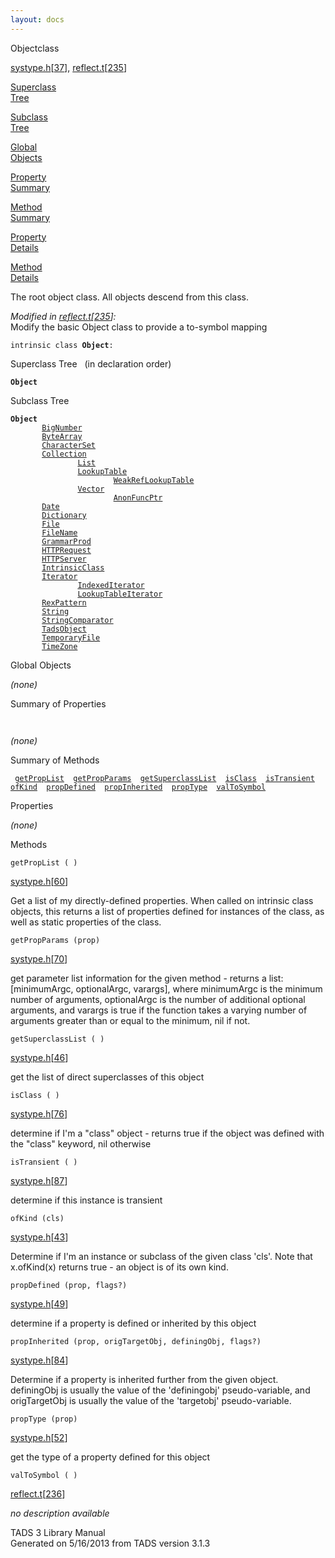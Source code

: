 ```yaml
---
layout: docs
---
```

<span class="title">Object</span><span class="type">class</span>

[systype.h](../file/systype.h.html)\[[37](../source/systype.h.html#37)\],
[reflect.t](../file/reflect.t.html)\[[235](../source/reflect.t.html#235)\]

[Superclass  
Tree](#_SuperClassTree_)

[Subclass  
Tree](#_SubClassTree_)

[Global  
Objects](#_ObjectSummary_)

[Property  
Summary](#_PropSummary_)

[Method  
Summary](#_MethodSummary_)

[Property  
Details](#_Properties_)

[Method  
Details](#_Methods_)

<div class="fdesc">

The root object class. All objects descend from this class.

*Modified in
[reflect.t](../file/reflect.t.html)\[[235](../source/reflect.t.html#235)\]:*  
Modify the basic Object class to provide a to-symbol mapping

`intrinsic class `**`Object`**` : `

</div>

<span id="_SuperClassTree_"></span>

<div class="mjhd">

<span class="hdln">Superclass Tree</span>   (in declaration order)

</div>

**`Object`**  
<span id="_SubClassTree_"></span>

<div class="mjhd">

<span class="hdln">Subclass Tree</span>  

</div>

**`Object`**  
`         `[`BigNumber`](../object/BigNumber.html)  
`         `[`ByteArray`](../object/ByteArray.html)  
`         `[`CharacterSet`](../object/CharacterSet.html)  
`         `[`Collection`](../object/Collection.html)  
`                 `[`List`](../object/List.html)  
`                 `[`LookupTable`](../object/LookupTable.html)  
`                         `[`WeakRefLookupTable`](../object/WeakRefLookupTable.html)  
`                 `[`Vector`](../object/Vector.html)  
`                         `[`AnonFuncPtr`](../object/AnonFuncPtr.html)  
`         `[`Date`](../object/Date.html)  
`         `[`Dictionary`](../object/Dictionary.html)  
`         `[`File`](../object/File.html)  
`         `[`FileName`](../object/FileName.html)  
`         `[`GrammarProd`](../object/GrammarProd.html)  
`         `[`HTTPRequest`](../object/HTTPRequest.html)  
`         `[`HTTPServer`](../object/HTTPServer.html)  
`         `[`IntrinsicClass`](../object/IntrinsicClass.html)  
`         `[`Iterator`](../object/Iterator.html)  
`                 `[`IndexedIterator`](../object/IndexedIterator.html)  
`                 `[`LookupTableIterator`](../object/LookupTableIterator.html)  
`         `[`RexPattern`](../object/RexPattern.html)  
`         `[`String`](../object/String.html)  
`         `[`StringComparator`](../object/StringComparator.html)  
`         `[`TadsObject`](../object/TadsObject.html)  
`         `[`TemporaryFile`](../object/TemporaryFile.html)  
`         `[`TimeZone`](../object/TimeZone.html)  
<span id="_ObjectSummary_"></span>

<div class="mjhd">

<span class="hdln">Global Objects</span>  

</div>

*(none)* <span id="_PropSummary_"></span>

<div class="mjhd">

<span class="hdln">Summary of Properties</span>  

</div>

` `

*(none)* <span id="_MethodSummary_"></span>

<div class="mjhd">

<span class="hdln">Summary of Methods</span>  

</div>

` `[`getPropList`](#getPropList)`  `[`getPropParams`](#getPropParams)`  `[`getSuperclassList`](#getSuperclassList)`  `[`isClass`](#isClass)`  `[`isTransient`](#isTransient)`  `[`ofKind`](#ofKind)`  `[`propDefined`](#propDefined)`  `[`propInherited`](#propInherited)`  `[`propType`](#propType)`  `[`valToSymbol`](#valToSymbol)`  `

<span id="_Properties_"></span>

<div class="mjhd">

<span class="hdln">Properties</span>  

</div>

*(none)* <span id="_Methods_"></span>

<div class="mjhd">

<span class="hdln">Methods</span>  

</div>

<span id="getPropList"></span>

`getPropList ( )`

[systype.h](../file/systype.h.html)\[[60](../source/systype.h.html#60)\]

<div class="desc">

Get a list of my directly-defined properties. When called on intrinsic
class objects, this returns a list of properties defined for instances
of the class, as well as static properties of the class.

</div>

<span id="getPropParams"></span>

`getPropParams (prop)`

[systype.h](../file/systype.h.html)\[[70](../source/systype.h.html#70)\]

<div class="desc">

get parameter list information for the given method - returns a list:
\[minimumArgc, optionalArgc, varargs\], where minimumArgc is the minimum
number of arguments, optionalArgc is the number of additional optional
arguments, and varargs is true if the function takes a varying number of
arguments greater than or equal to the minimum, nil if not.

</div>

<span id="getSuperclassList"></span>

`getSuperclassList ( )`

[systype.h](../file/systype.h.html)\[[46](../source/systype.h.html#46)\]

<div class="desc">

get the list of direct superclasses of this object

</div>

<span id="isClass"></span>

`isClass ( )`

[systype.h](../file/systype.h.html)\[[76](../source/systype.h.html#76)\]

<div class="desc">

determine if I'm a "class" object - returns true if the object was
defined with the "class" keyword, nil otherwise

</div>

<span id="isTransient"></span>

`isTransient ( )`

[systype.h](../file/systype.h.html)\[[87](../source/systype.h.html#87)\]

<div class="desc">

determine if this instance is transient

</div>

<span id="ofKind"></span>

`ofKind (cls)`

[systype.h](../file/systype.h.html)\[[43](../source/systype.h.html#43)\]

<div class="desc">

Determine if I'm an instance or subclass of the given class 'cls'. Note
that x.ofKind(x) returns true - an object is of its own kind.

</div>

<span id="propDefined"></span>

`propDefined (prop, flags?)`

[systype.h](../file/systype.h.html)\[[49](../source/systype.h.html#49)\]

<div class="desc">

determine if a property is defined or inherited by this object

</div>

<span id="propInherited"></span>

`propInherited (prop, origTargetObj, definingObj, flags?)`

[systype.h](../file/systype.h.html)\[[84](../source/systype.h.html#84)\]

<div class="desc">

Determine if a property is inherited further from the given object.
definingObj is usually the value of the 'definingobj' pseudo-variable,
and origTargetObj is usually the value of the 'targetobj'
pseudo-variable.

</div>

<span id="propType"></span>

`propType (prop)`

[systype.h](../file/systype.h.html)\[[52](../source/systype.h.html#52)\]

<div class="desc">

get the type of a property defined for this object

</div>

<span id="valToSymbol"></span>

`valToSymbol ( )`

[reflect.t](../file/reflect.t.html)\[[236](../source/reflect.t.html#236)\]

<div class="desc">

*no description available*

</div>

<div class="ftr">

TADS 3 Library Manual  
Generated on 5/16/2013 from TADS version 3.1.3

</div>
